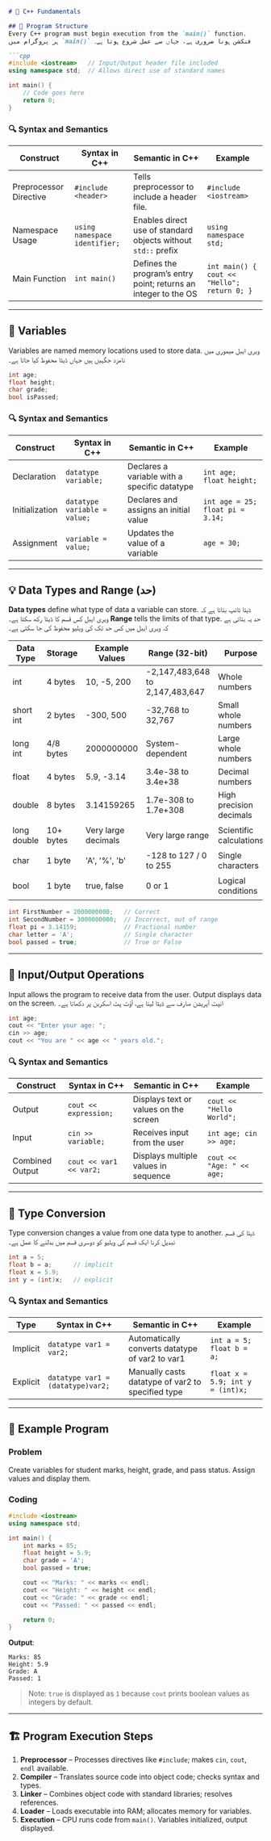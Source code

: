 ````markdown
# 🌟 C++ Fundamentals 

## 📌 Program Structure  
Every C++ program must begin execution from the `main()` function.  
ہر پروگرام میں `main()` فنکشن ہونا ضروری ہے، جہاں سے عمل شروع ہوتا ہے۔

```cpp
#include <iostream>   // Input/Output header file included
using namespace std;  // Allows direct use of standard names

int main() {
    // Code goes here
    return 0;
}
````

### 🔍 Syntax and Semantics

| Construct                | Syntax in C++                 | Semantic in C++                                                           | Example                                     |
| ------------------------ | ----------------------------- | ------------------------------------------------------------------------- | ------------------------------------------- |
| Preprocessor Directive | `#include <header>`           | Tells preprocessor to include a header file.                                | `#include <iostream>`                       |
| Namespace Usage          | `using namespace identifier;` | Enables direct use of standard objects without `std::` prefix             | `using namespace std;`                      |
| Main Function            | `int main()`                  | Defines the program’s entry point; returns an integer to the OS           | `int main() { cout << "Hello"; return 0; }` |

---

## 🧠 Variables

Variables are named memory locations used to store data.
ویری ایبل میموری میں نامزد جگہیں ہیں جہاں ڈیٹا محفوظ کیا جاتا ہے۔

```cpp
int age;
float height;
char grade;
bool isPassed;
```

### 🔍 Syntax and Semantics

| Construct      | Syntax in C++                | Semantic in C++                              | Example                          |
| -------------- | ---------------------------- | -------------------------------------------- | -------------------------------- |
| Declaration    | `datatype variable;`         | Declares a variable with a specific datatype | `int age; float height;`         |
| Initialization | `datatype variable = value;` | Declares and assigns an initial value        | `int age = 25; float pi = 3.14;` |
| Assignment     | `variable = value;`          | Updates the value of a variable              | `age = 30;`                      |

---

## 💡 Data Types and Range (حد)

**Data types** define what type of data a variable can store.
ڈیٹا ٹائپ بتاتا ہے کہ ویری ایبل کس قسم کا ڈیٹا رکھ سکتا ہے۔
**Range** tells the limits of that type. حد یہ بتاتی ہے کہ ویری ایبل میں کس حد تک کی ویلیو محفوظ کی جا سکتی ہے۔

| Data Type   | Storage   | Example Values      | Range (32-bit)                  | Purpose                 | Example Code                 |
| ----------- | --------- | ------------------- | ------------------------------- | ----------------------- | ---------------------------- |
| int         | 4 bytes   | 10, -5, 200         | -2,147,483,648 to 2,147,483,647 | Whole numbers           | `int a = 100;`               |
| short int   | 2 bytes   | -300, 500           | -32,768 to 32,767               | Small whole numbers     | `short int s = 32000;`       |
| long int    | 4/8 bytes | 2000000000          | System-dependent                | Large whole numbers     | `long int l = 5000000000;`   |
| float       | 4 bytes   | 5.9, -3.14          | 3.4e-38 to 3.4e+38              | Decimal numbers         | `float f = 3.14;`            |
| double      | 8 bytes   | 3.14159265          | 1.7e-308 to 1.7e+308            | High precision decimals | `double d = 3.14159265;`     |
| long double | 10+ bytes | Very large decimals | Very large range                | Scientific calculations | `long double ld = 1.23e100;` |
| char        | 1 byte    | 'A', '%', 'b'       | -128 to 127 / 0 to 255          | Single characters       | `char grade = 'A';`          |
| bool        | 1 byte    | true, false         | 0 or 1                          | Logical conditions      | `bool isPassed = true;`      |

```cpp
int FirstNumber = 2000000000;   // Correct
int SecondNumber = 3000000000;  // Incorrect, out of range
float pi = 3.14159;             // Fractional number
char letter = 'A';              // Single character
bool passed = true;             // True or False
```

---

## 🎯 Input/Output Operations

Input allows the program to receive data from the user.
Output displays data on the screen.
انپٹ آپریشن صارف سے ڈیٹا لیتا ہے، آؤٹ پٹ اسکرین پر دکھاتا ہے۔

```cpp
int age;
cout << "Enter your age: ";
cin >> age;
cout << "You are " << age << " years old.";
```

### 🔍 Syntax and Semantics

| Construct       | Syntax in C++           | Semantic in C++                       | Example                   |
| --------------- | ----------------------- | ------------------------------------- | ------------------------- |
| Output          | `cout << expression;`   | Displays text or values on the screen | `cout << "Hello World";`  |
| Input           | `cin >> variable;`      | Receives input from the user          | `int age; cin >> age;`    |
| Combined Output | `cout << var1 << var2;` | Displays multiple values in sequence  | `cout << "Age: " << age;` |

---

## 🔄 Type Conversion

Type conversion changes a value from one data type to another.
ڈیٹا کی قسم تبدیل کرنا ایک قسم کی ویلیو کو دوسری قسم میں بدلنے کا عمل ہے۔

```cpp
int a = 5;
float b = a;      // implicit
float x = 5.9;
int y = (int)x;   // explicit
```

### 🔍 Syntax and Semantics

| Type     | Syntax in C++                     | Semantic in C++                                   | Example                          |
| -------- | --------------------------------- | ------------------------------------------------- | -------------------------------- |
| Implicit | `datatype var1 = var2;`           | Automatically converts datatype of var2 to var1   | `int a = 5; float b = a;`        |
| Explicit | `datatype var1 = (datatype)var2;` | Manually casts datatype of var2 to specified type | `float x = 5.9; int y = (int)x;` |

---

## 🧪 Example Program

### Problem

Create variables for student marks, height, grade, and pass status. Assign values and display them.

### Coding

```cpp
#include <iostream>
using namespace std;

int main() {
    int marks = 85;
    float height = 5.9;
    char grade = 'A';
    bool passed = true;

    cout << "Marks: " << marks << endl;
    cout << "Height: " << height << endl;
    cout << "Grade: " << grade << endl;
    cout << "Passed: " << passed << endl;

    return 0;
}
```

**Output**:

```
Marks: 85
Height: 5.9
Grade: A
Passed: 1
```

> Note: `true` is displayed as `1` because `cout` prints boolean values as integers by default.

---

## 🏗️ Program Execution Steps

1. **Preprocessor** – Processes directives like `#include`; makes `cin`, `cout`, `endl` available.
2. **Compiler** – Translates source code into object code; checks syntax and types.
3. **Linker** – Combines object code with standard libraries; resolves references.
4. **Loader** – Loads executable into RAM; allocates memory for variables.
5. **Execution** – CPU runs code from `main()`. Variables initialized, output displayed.

```
